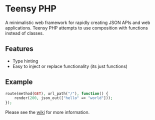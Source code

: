 # Teensy PHP

A minimalistic web framework for rapidly creating JSON APIs and web applications. Teensy PHP attempts to use composition with functions instead of classes.

## Features
- Type hinting
- Easy to inject or replace functionality (its just functions)


## Example
```php
route(method(GET), url_path("/"), function() {
    render(200, json_out(["hello" => "world"]));
});
```

Please see the [wiki](https://github.com/daniel-samson/teensyphp/wiki) for more information.
